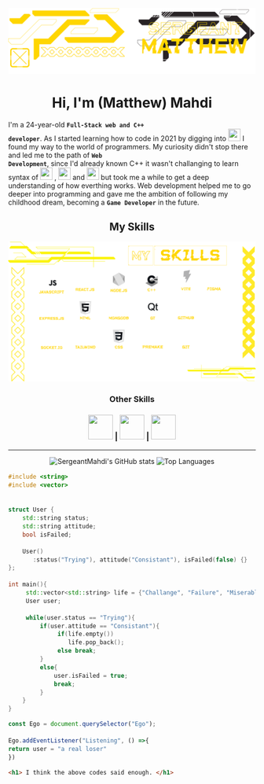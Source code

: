 ![Me](BannerMatthew.png)
<h1 align="center">
   Hi, I'm (Matthew) Mahdi
</h1>

I'm a 24-year-old **<code>Full-Stack web and C++ developer</code>**. As I started learning how to code in 2021 by digging into 
<span>
   <img src="https://skillicons.dev/icons?i=cpp" width=25 height=25/>
</span>
I found my way to the world of programmers. My curiosity didn't stop there and led me to the path of **<code>Web Development</code>**, since I'd already known C++ it wasn't challanging to learn syntax of 
<span>
   <img src="https://skillicons.dev/icons?i=js" width=25 height=25/>
   </span>
, <span>
   <img src="https://skillicons.dev/icons?i=css" width=25 height=25/>
</span> and 
<span>
   <img src="https://skillicons.dev/icons?i=html" width=25 height=25/>
</span>
but took me a while to get a deep understanding of how everthing works.
Web development helped me to go deeper into programming and gave me the ambition of following my childhood dream, becoming a **<code>Game Developer</code>** in the future.

<h2 align="center" >My Skills</h2>
<img src="Skills3.png" alter="Skills"> 

<h3 align="center"> Other Skills </h3>

<h3 align="center"> 
<span>
   <img src="https://skillicons.dev/icons?i=ai" width=50 height=50/>
</span> | <span>
   <img src="https://skillicons.dev/icons?i=ps" width=50 height=50/>
</span> | <span>
   <img src="https://skillicons.dev/icons?i=pr" width=50 height=50/>
</span> </h3>

---
<div align="center">
 
![SergeantMahdi's GitHub stats](https://github-readme-stats.vercel.app/api?username=SergeantMahdi&show_icons=true&bg_color=00000000&icon_color=ffd600&text_color=ffd600&title_color=ffd600&hide_border=true&rank_icon=github) ![Top Languages](https://github-readme-stats.vercel.app/api/top-langs/?username=SergeantMahdi&hide=ejs&_progress=true&hide_progress=true&bg_color=00000000&icon_color=ffd600&text_color=ffd600&title_color=ffd600&hide_border=true)

</div>

```cpp
#include <string>
#include <vector>


struct User {
    std::string status;
    std::string attitude;
    bool isFailed;

    User()
       :status("Trying"), attitude("Consistant"), isFailed(false) {}
};

int main(){
     std::vector<std::string> life = {"Challange", "Failure", "Miserableness" };
     User user;

     while(user.status == "Trying"){
         if(user.attitude == "Consistant"){
              if(life.empty())
                 life.pop_back();
              else break;
         }
         else{
             user.isFailed = true;
             break;
         }
    }
}
```
```js
const Ego = document.querySelector("Ego");

Ego.addEventListener("Listening", () =>{
return user = "a real loser"
})

```
```html
<h1> I think the above codes said enough. </h1>
```
